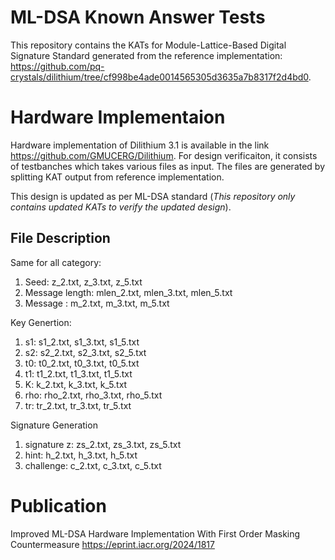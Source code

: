 # ML-DSA Known Answer Tests
This repository contains the KATs for Module-Lattice-Based Digital Signature Standard generated from the reference implementation:
https://github.com/pq-crystals/dilithium/tree/cf998be4ade0014565305d3635a7b8317f2d4bd0.

# Hardware Implementaion
Hardware implementation of Dilithium 3.1 is available in the link
https://github.com/GMUCERG/Dilithium. For design verificaiton, it consists of testbanches which takes various files as input. The files are generated by splitting KAT output from reference implementation.

This design is updated as per ML-DSA standard (*This repository only contains updated KATs to verify the updated design*). 

## File Description
Same for all category:
1. Seed: z_2.txt, z_3.txt, z_5.txt
2. Message length: mlen_2.txt, mlen_3.txt, mlen_5.txt
3. Message       : m_2.txt, m_3.txt, m_5.txt

Key Genertion:
1. s1: s1_2.txt, s1_3.txt, s1_5.txt
2. s2: s2_2.txt, s2_3.txt, s2_5.txt
3. t0: t0_2.txt, t0_3.txt, t0_5.txt
4. t1: t1_2.txt, t1_3.txt, t1_5.txt
5. K: k_2.txt, k_3.txt, k_5.txt
6. rho: rho_2.txt, rho_3.txt, rho_5.txt
7. tr: tr_2.txt, tr_3.txt, tr_5.txt

Signature Generation
1. signature z: zs_2.txt, zs_3.txt, zs_5.txt
2. hint: h_2.txt, h_3.txt, h_5.txt
3. challenge: c_2.txt, c_3.txt, c_5.txt


# Publication
Improved ML-DSA Hardware Implementation With First Order Masking Countermeasure
https://eprint.iacr.org/2024/1817